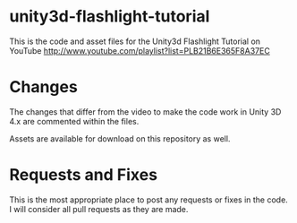 unity3d-flashlight-tutorial
===========================

This is the code and asset files for the Unity3d Flashlight Tutorial on YouTube http://www.youtube.com/playlist?list=PLB21B6E365F8A37EC

Changes
=======

The changes that differ from the video to make the code work in Unity 3D 4.x are commented within the files. 

Assets are available for download on this repository as well. 

Requests and Fixes
==================
This is the most appropriate place to post any requests or fixes in the code. I will consider all pull requests as they are made. 